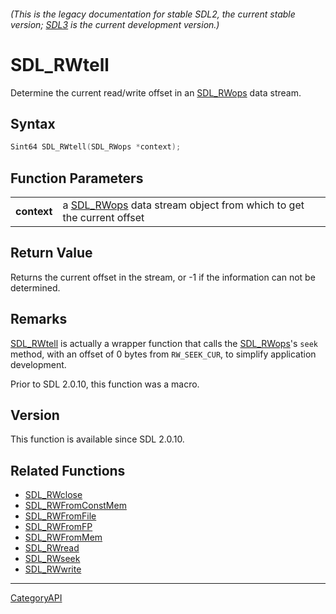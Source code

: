 ###### (This is the legacy documentation for stable SDL2, the current stable version; [SDL3](https://wiki.libsdl.org/SDL3/) is the current development version.)
# SDL_RWtell

Determine the current read/write offset in an [SDL_RWops](SDL_RWops) data stream.

## Syntax

```c
Sint64 SDL_RWtell(SDL_RWops *context);

```

## Function Parameters

|                 |                                                                                  |
| --------------- | -------------------------------------------------------------------------------- |
| **context**     | a [SDL_RWops](SDL_RWops) data stream object from which to get the current offset |

## Return Value

Returns the current offset in the stream, or -1 if the information can not
be determined.

## Remarks

[SDL_RWtell](SDL_RWtell) is actually a wrapper function that calls the
[SDL_RWops](SDL_RWops)'s `seek` method, with an offset of 0 bytes from
`RW_SEEK_CUR`, to simplify application development.

Prior to SDL 2.0.10, this function was a macro.

## Version

This function is available since SDL 2.0.10.

## Related Functions

* [SDL_RWclose](SDL_RWclose)
* [SDL_RWFromConstMem](SDL_RWFromConstMem)
* [SDL_RWFromFile](SDL_RWFromFile)
* [SDL_RWFromFP](SDL_RWFromFP)
* [SDL_RWFromMem](SDL_RWFromMem)
* [SDL_RWread](SDL_RWread)
* [SDL_RWseek](SDL_RWseek)
* [SDL_RWwrite](SDL_RWwrite)

----
[CategoryAPI](CategoryAPI)

